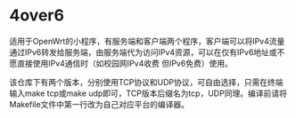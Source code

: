 # 4over6

适用于OpenWrt的小程序，有服务端和客户端两个程序，客户端可以将IPv4流量通过IPv6转发给服务端，由服务端代为访问IPv4资源，可以在仅有IPv6地址或不愿直接使用IPv4通信时（如校园网IPv4收费
但IPv6免费）使用。

该仓库下有两个版本，分别使用TCP协议和UDP协议，可自由选择，只需在终端输入make tcp或make udp即可，TCP版本后缀名为tcp，UDP同理。编译前请将Makefile文件中第一行改为自己对应平台的编译器。
